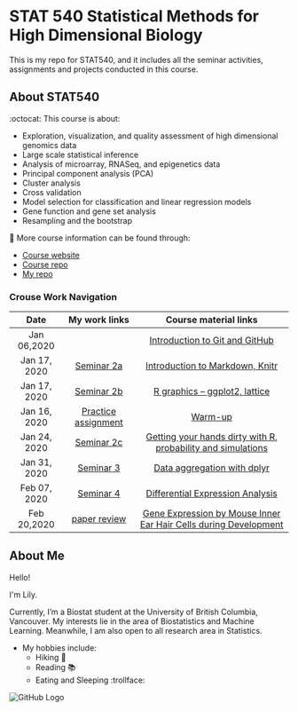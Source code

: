 # STAT 540 Statistical Methods for High Dimensional Biology

This is my repo for STAT540, and it includes all the seminar activities, assignments and projects conducted in this course.

## About STAT540 

:octocat: This course is about:
- Exploration, visualization, and quality assessment of high dimensional genomics data
- Large scale statistical inference
- Analysis of microarray, RNASeq, and epigenetics data
- Principal component analysis (PCA)
- Cluster analysis
- Cross validation
- Model selection for classification and linear regression models
- Gene function and gene set analysis
- Resampling and the bootstrap

:pushpin: More course information can be found through:
- [Course website](https://stat540-ubc.github.io/index.html)
- [Course repo](https://github.com/STAT540-UBC/STAT540-UBC.github.io)
- [My repo](https://github.com/LilyYuanXia)

### Crouse Work Navigation 
| Date |My work links|Course material links|
|:----:|:----------:|:-------------------:|
Jan 06,2020| |[Introduction to Git and GitHub](https://github.com/STAT540-UBC/STAT540-UBC.github.io/tree/master//seminars/seminars_winter_2020/seminar1/sm01_intro_to_git_content.md)|
|Jan 17, 2020|[Seminar 2a](https://github.com/STAT540-UBC/zz_Xia-Lily_STAT540_2020/blob/master/seminar/seminar%202a/semi2a.md)| [Introduction to Markdown, Knitr](https://github.com/STAT540-UBC/STAT540-UBC.github.io/blob/master/seminars/seminars_winter_2020/seminar2a/sm2a_intro_to_markdown.md) |
|Jan 17, 2020|[Seminar 2b](https://github.com/STAT540-UBC/zz_Xia-Lily_STAT540_2020/blob/master/seminar/seminar%202b/semi2b.md)|[R graphics – ggplot2, lattice](https://github.com/STAT540-UBC/STAT540-UBC.github.io/tree/master//seminars/seminars_winter_2020/seminar2b/sm2b_intro_to_ggplot.md)|
|Jan 16, 2020| [Practice assignment](https://github.com/STAT540-UBC/zz_Xia-Lily_STAT540_2020/blob/master/assignment/practice_assignment.md) | [Warm-up](https://github.com/STAT540-UBC/STAT540-UBC.github.io/blob/master/homework/practice_assignment/practice_assignment.md)|
|Jan 24, 2020| [Seminar 2c](https://github.com/STAT540-UBC/zz_Xia-Lily_STAT540_2020/blob/master/seminar/seminar%202c/semi2c.md) | [Getting your hands dirty with R, probability and simulations](https://github.com/STAT540-UBC/STAT540-UBC.github.io/blob/master/seminars/seminars_winter_2020/seminar2c/sm2c_intro_to_stat.md)|
|Jan 31, 2020| [Seminar 3](https://github.com/STAT540-UBC/zz_Xia-Lily_STAT540_2020/blob/master/seminar/seminar%203/semi3.md)|[ Data aggregation with dplyr](https://github.com/STAT540-UBC/STAT540-UBC.github.io/blob/master/seminars/seminars_winter_2020/Seminar3/sm03_data_and_dplyr.md)|
|Feb 07, 2020|[Seminar 4](https://github.com/STAT540-UBC/zz_Xia-Lily_STAT540_2020/blob/master/seminar/seminar%204/semi4.md)|[ Differential Expression Analysis](https://github.com/STAT540-UBC/STAT540-UBC.github.io/blob/master/seminars/seminars_winter_2020/seminar4/sm4_differential_expression_analysis.md)|
|Feb 20,2020|[paper review](https://github.com/STAT540-UBC/zz_Xia-Lily_STAT540_2020/blob/master/assignment/paper_critique/paper-review.md)|[Gene Expression by Mouse Inner Ear Hair Cells during Development](https://github.com/STAT540-UBC/zz_Xia-Lily_STAT540_2020/blob/master/assignment/paper_critique/zns6366.pdf)|


## About Me 

Hello! 

I'm Lily.

Currently, I’m a Biostat student at the University of British Columbia, Vancouver. My interests lie in the area of Biostatistics and Machine Learning. Meanwhile, I am also open to all research area in Statistics.

* My hobbies include:
  * Hiking :evergreen_tree:
  * Reading :books:
  * Eating and Sleeping :trollface:

 ![GitHub Logo]( https://encrypted-tbn0.gstatic.com/images?q=tbn:ANd9GcTxb8smt2vGVsHDKFXdKQd0KgXEj2UGTjFX3WeZ9tZem4pkAfxR)

